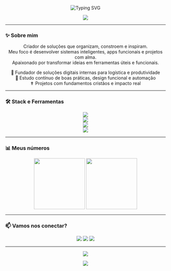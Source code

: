 <!-- Cabeçalho com visual moderno -->
<p align="center">
  <img src="https://readme-typing-svg.demolab.com?font=Fira+Code&size=28&duration=3000&pause=1000&color=58A6FF&center=true&vCenter=true&multiline=true&width=800&height=80&lines=Olá%2C+me+chamo+Cleysson+Dias!;Desenvolvedor+Full+Stack+com+propósito.;Apps%2C+sistemas+e+soluções+que+fazem+a+diferança." alt="Typing SVG" />
</p>

<p align="center">
  <img src="https://capsule-render.vercel.app/api?type=soft&color=0d1117&height=80&section=header"/>
</p>

---

### ✨ Sobre mim

<p align="center">
  Criador de soluções que organizam, constroem e inspiram. <br/>
  Meu foco é desenvolver sistemas inteligentes, apps funcionais e projetos com alma. <br/>
  Apaixonado por transformar ideias em ferramentas úteis e funcionais.
</p>

<div align="center">
  
💼 Fundador de soluções digitais internas para logística e produtividade  
🧠 Estudo contínuo de boas práticas, design funcional e automação  
✝️ Projetos com fundamentos cristãos e impacto real  
  
</div>

---

### 🛠️ Stack e Ferramentas

<p align="center">
  <img src="https://skillicons.dev/icons?i=html,css,js,ts,react,nextjs,vue,tailwind" />
  <br/>
  <img src="https://skillicons.dev/icons?i=nodejs,express,python,flask,php" />
  <br/>
  <img src="https://skillicons.dev/icons?i=mysql,postgres,mongodb,firebase,sqlite" />
  <br/>
  <img src="https://skillicons.dev/icons?i=git,github,vercel,postman,figma,vscode,linux" />
</p>

---

### 📊 Meus números

<p align="center">
  <img src="https://github-readme-stats.vercel.app/api?username=CleyssonDias&show_icons=true&theme=transparent&hide_border=true&icon_color=58a6ff&title_color=58a6ff&text_color=c9d1d9" height="160" />
  <img src="https://github-readme-stats.vercel.app/api/top-langs/?username=CleyssonDias&layout=compact&theme=transparent&hide_border=true&title_color=58a6ff&text_color=c9d1d9" height="160" />
</p>

---

### 📫 Vamos nos conectar?

<p align="center">
  <a href="mailto:cleysson@email.com"><img src="https://img.shields.io/badge/E--mail-0d1117?style=for-the-badge&logo=gmail&logoColor=EA4335&labelColor=0d1117&color=0d1117"/></a>
  <a href="https://www.linkedin.com/in/seu-usuario"><img src="https://img.shields.io/badge/LinkedIn-0d1117?style=for-the-badge&logo=linkedin&logoColor=0A66C2&labelColor=0d1117"/></a>
  <a href="https://www.seusite.com"><img src="https://img.shields.io/badge/Portfólio-0d1117?style=for-the-badge&logo=google-chrome&logoColor=white&labelColor=0d1117"/></a>
</p>

---

<p align="center">
  <img src="https://komarev.com/ghpvc/?username=CleyssonDias&color=58a6ff&style=flat-square" />
</p>

<p align="center">
  <img src="https://capsule-render.vercel.app/api?type=soft&color=0d1117&height=80&section=footer"/>
</p>
